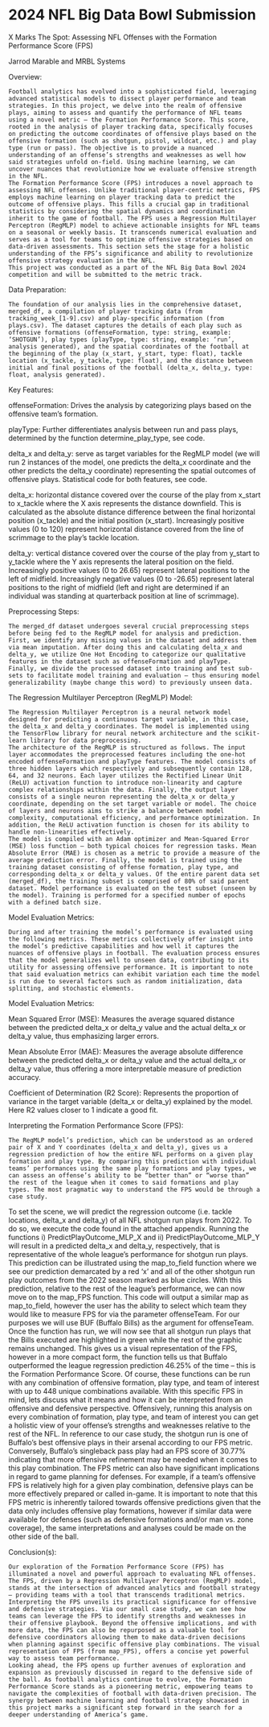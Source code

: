 # 2024 NFL Big Data Bowl Submission

X Marks The Spot: Assessing NFL Offenses with the Formation Performance Score (FPS)

Jarrod Marable and MRBL Systems

Overview:

	Football analytics has evolved into a sophisticated field, leveraging advanced statistical models to dissect player performance and team strategies. In this project, we delve into the realm of offensive plays, aiming to assess and quantify the performance of NFL teams using a novel metric – the Formation Performance Score. This score, rooted in the analysis of player tracking data, specifically focuses on predicting the outcome coordinates of offensive plays based on the offensive formation (such as shotgun, pistol, wildcat, etc.) and play type (run or pass). The objective is to provide a nuanced understanding of an offense’s strengths and weaknesses as well how said strategies unfold on-field. Using machine learning, we can uncover nuances that revolutionize how we evaluate offensive strength in the NFL.
	The Formation Performance Score (FPS) introduces a novel approach to assessing NFL offenses. Unlike traditional player-centric metrics, FPS employs machine learning on player tracking data to predict the outcome of offensive plays. This fills a crucial gap in traditional statistics by considering the spatial dynamics and coordination inherit to the game of football. The FPS uses a Regression Multilayer Perceptron (RegMLP) model to achieve actionable insights for NFL teams on a seasonal or weekly basis. It transcends numerical evaluation and serves as a tool for teams to optimize offensive strategies based on data-driven assessments. This section sets the stage for a holistic understanding of the FPS’s significance and ability to revolutionize offensive strategy evaluation in the NFL. 
	This project was conducted as a part of the NFL Big Data Bowl 2024 competition and will be submitted to the metric track.

Data Preparation:

	The foundation of our analysis lies in the comprehensive dataset, merged_df, a compilation of player tracking data (from tracking_week_[1-9].csv) and play-specific information (from plays.csv). The dataset captures the details of each play such as offensive formations (offenseFormation, type: string, example: ‘SHOTGUN’), play types (playType, type: string, example: ‘run’, analysis generated), and the spatial coordinates of the football at the beginning of the play (x_start, y_start, type: float), tackle location (x_tackle, y_tackle, type: float), and the distance between initial and final positions of the football (delta_x, delta_y, type: float, analysis generated). 
	
Key Features:

offenseFormation: Drives the analysis by categorizing plays based on the offensive team’s formation.

playType: Further differentiates analysis between run and pass plays, determined by the function determine_play_type, see code.

 

delta_x and delta_y: serve as target variables for the RegMLP model (we will run 2 instances of the model, one predicts the delta_x coordinate and the other predicts the delta_y coordinate) representing the spatial outcomes of offensive plays. Statistical code for both features, see code. 

 

delta_x: horizontal distance covered over the course of the play from x_start to x_tackle where the X axis represents the distance downfield. This is calculated as the absolute distance difference between the final horizontal position (x_tackle) and the initial position (x_start). Increasingly positive values (0 to 120) represent horizontal distance covered from the line of scrimmage to the play’s tackle location.

delta_y: vertical distance covered over the course of the play from y_start to y_tackle where the Y axis represents the lateral position on the field. Increasingly positive values (0 to 26.65) represent lateral positions to the left of midfield. Increasingly negative values (0 to -26.65) represent lateral positions to the right of midfield (left and right are determined if an individual was standing at quarterback position at line of scrimmage).

Preprocessing Steps:

	The merged_df dataset undergoes several crucial preprocessing steps before being fed to the RegMLP model for analysis and prediction. First, we identify any missing values in the dataset and address them via mean imputation. After doing this and calculating delta_x and delta_y, we utilize One Hot Encoding to categorize our qualitative features in the dataset such as offenseFormation and playType. Finally, we divide the processed dataset into training and test sub-sets to facilitate model training and evaluation – thus ensuring model generalizability (maybe change this word) to previously unseen data. 



The Regression Multilayer Perceptron (RegMLP) Model:

	The Regression Multilayer Perceptron is a neural network model designed for predicting a continuous target variable, in this case, the delta_x and delta_y coordinates. The model is implemented using the TensorFlow library for neural network architecture and the scikit-learn library for data preprocessing. 
	The architecture of the RegMLP is structured as follows. The input layer accommodates the preprocessed features including the one-hot encoded offenseFormation and playType features. The model consists of three hidden layers which respectively and subsequently contain 128, 64, and 32 neurons. Each layer utilizes the Rectified Linear Unit (ReLU) activation function to introduce non-linearity and capture complex relationships within the data. Finally, the output layer consists of a single neuron representing the delta_x or delta_y coordinate, depending on the set target variable or model. The choice of layers and neurons aims to strike a balance between model complexity, computational efficiency, and performance optimization. In addition, the ReLU activation function is chosen for its ability to handle non-linearities effectively. 
	The model is compiled with an Adam optimizer and Mean-Squared Error (MSE) loss function – both typical choices for regression tasks. Mean Absolute Error (MAE) is chosen as a metric to provide a measure of the average prediction error. Finally, the model is trained using the training dataset consisting of offense formation, play type, and corresponding delta_x or delta_y values. Of the entire parent data set (merged_df), the training subset is comprised of 80% of said parent dataset. Model performance is evaluated on the test subset (unseen by the model). Training is performed for a specified number of epochs with a defined batch size.

Model Evaluation Metrics:

	During and after training the model’s performance is evaluated using the following metrics. These metrics collectively offer insight into the model’s predictive capabilities and how well it captures the nuances of offensive plays in football. The evaluation process ensures that the model generalizes well to unseen data, contributing to its utility for assessing offensive performance. It is important to note that said evaluation metrics can exhibit variation each time the model is run due to several factors such as random initialization, data splitting, and stochastic elements.

Model Evaluation Metrics:

Mean Squared Error (MSE): Measures the average squared distance between the predicted delta_x or delta_y value and the actual delta_x or delta_y value, thus emphasizing larger errors.

Mean Absolute Error (MAE): Measures the average absolute difference between the predicted delta_x or delta_y value and the actual delta_x or delta_y value, thus offering a more interpretable measure of prediction accuracy.

Coefficient of Determination (R2 Score): Represents the proportion of variance in the target variable (delta_x or delta_y) explained by the model. Here R2 values closer to 1 indicate a good fit.

Interpreting the Formation Performance Score (FPS):

	The RegMLP model’s prediction, which can be understood as an ordered pair of X and Y coordinates (delta_x and delta_y), gives us a regression prediction of how the entire NFL performs on a given play formation and play type. By comparing this prediction with individual teams’ performances using the same play formations and play types, we can assess an offense’s ability to be “better than” or “worse than” the rest of the league when it comes to said formations and play types. The most pragmatic way to understand the FPS would be through a case study. 
To set the scene, we will predict the regression outcome (i.e. tackle locations, delta_x and delta_y) of all NFL shotgun run plays from 2022. To do so, we execute the code found in the attached appendix. Running the functions i) PredictPlayOutcome_MLP_X and ii) PredictPlayOutcome_MLP_Y will result in a predicted delta_x and delta_y, respectively, that is representative of the whole league’s performance for shotgun run plays. This prediction can be illustrated using the map_to_field function where we see our prediction demarcated by a red ‘x’ and all of the other shotgun run play outcomes from the 2022 season marked as blue circles.
With this prediction, relative to the rest of the league’s performance, we can now move on to the map_FPS function. This code will output a similar map as map_to_field, however the user has the ability to select which team they would like to measure FPS for via the parameter offenseTeam. For our purposes we will use BUF (Buffalo Bills) as the argument for offenseTeam. Once the function has run, we will now see that all shotgun run plays that the Bills executed are highlighted in green while the rest of the graphic remains unchanged. This gives us a visual representation of the FPS, however in a more compact form, the function tells us that Buffalo outperformed the league regression prediction 46.25% of the time – this is the Formation Performance Score. Of course, these functions can be run with any combination of offensive formation, play type, and team of interest with up to 448 unique combinations available.
With this specific FPS in mind, lets discuss what it means and how it can be interpreted from an offensive and defensive perspective. Offensively, running this analysis on every combination of formation, play type, and team of interest you can get a holistic view of your offense’s strengths and weaknesses relative to the rest of the NFL. In reference to our case study, the shotgun run is one of Buffalo’s best offensive plays in their arsenal according to our FPS metric. Conversely, Buffalo’s singleback pass play had an FPS score of 30.77% indicating that more offensive refinement may be needed when it comes to this play combination. The FPS metric can also have significant implications in regard to game planning for defenses. For example, if a team’s offensive FPS is relatively high for a given play combination, defensive plays can be more effectively prepared or called in-game. It is important to note that this FPS metric is inherently tailored towards offensive predictions given that the data only includes offensive play formations, however if similar data were available for defenses (such as defensive formations and/or man vs. zone coverage), the same interpretations and analyses could be made on the other side of the ball.

Conclusion(s):

	Our exploration of the Formation Performance Score (FPS) has illuminated a novel and powerful approach to evaluating NFL offenses. The FPS, driven by a Regression Multilayer Perceptron (RegMLP) model, stands at the intersection of advanced analytics and football strategy – providing teams with a tool that transcends traditional metrics. 
	Interpreting the FPS unveils its practical significance for offensive and defensive strategies. Via our small case study, we can see how teams can leverage the FPS to identify strengths and weaknesses in their offensive playbook. Beyond the offensive implications, and with more data, the FPS can also be repurposed as a valuable tool for defensive coordinators allowing them to make data-driven decisions when planning against specific offensive play combinations. The visual representation of FPS (from map_FPS), offers a concise yet powerful way to assess team performance. 
	Looking ahead, the FPS opens up further avenues of exploration and expansion as previously discussed in regard to the defensive side of the ball. As football analytics continue to evolve, the Formation Performance Score stands as a pioneering metric, empowering teams to navigate the complexities of football with data-driven precision. The synergy between machine learning and football strategy showcased in this project marks a significant step forward in the search for a deeper understanding of America’s game.
